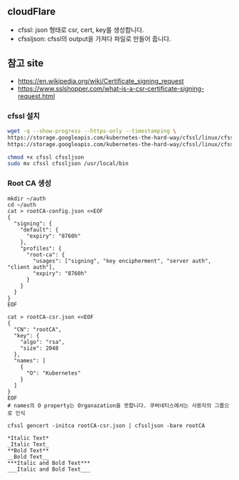 ## cloudFlare
- cfssl: json 형태로 csr, cert, key를 생성합니다.
- cfssljson: cfssl의 output을 가져다 파일로 만들어 줍니다.
## 참고 site
- https://en.wikipedia.org/wiki/Certificate_signing_request
- https://www.sslshopper.com/what-is-a-csr-certificate-signing-request.html

### cfssl 설치
```bash
wget -q --show-progress --https-only --timestamping \
https://storage.googleapis.com/kubernetes-the-hard-way/cfssl/linux/cfssl \
https://storage.googleapis.com/kubernetes-the-hard-way/cfssl/linux/cfssljson

chmod +x cfssl cfssljson
sudo mv cfssl cfssljson /usr/local/bin
```
### Root CA 생성
```
mkdir ~/auth
cd ~/auth
cat > rootCA-config.json <<EOF
{
  "signing": {
    "default": {
      "expiry": "8760h"
    },
    "profiles": {
      "root-ca": {
        "usages": ["signing", "key encipherment", "server auth", "client auth"],
        "expiry": "8760h"
      }
    }
  }
}
EOF

cat > rootCA-csr.json <<EOF
{
  "CN": "rootCA",
  "key": {
    "algo": "rsa",
    "size": 2048
  },
  "names": [
    {
      "O": "Kubernetes"
    }
  ]
}
EOF
# names의 O property는 Organazation을 뜻합니다. 쿠버네티스에서는 사용자의 그룹으로 인식

cfssl gencert -initca rootCA-csr.json | cfssljson -bare rootCA

*Italic Text*
_Italic Text_
**Bold Text**
__Bold Text__
***Italic and Bold Text***
___Italic and Bold Text___
